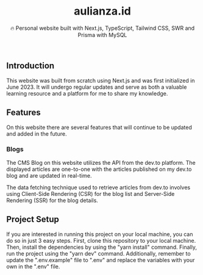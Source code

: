 <div align="center">
  <h1>aulianza.id</h1>
  <p>🔥 Personal website built with Next.js, TypeScript, Tailwind CSS, SWR and Prisma with MySQL</p>
</div>
<br />

## Introduction

This website was built from scratch using Next.js and was first initialized in June 2023. It will undergo regular updates and serve as both a valuable learning resource and a platform for me to share my knowledge.

## Features

On this website there are several features that will continue to be updated and added in the future.

### Blogs

The CMS Blog on this website utilizes the API from the dev.to platform. The displayed articles are one-to-one with the articles published on my dev.to blog and are updated in real-time.

The data fetching technique used to retrieve articles from dev.to involves using Client-Side Rendering (CSR) for the blog list and Server-Side Rendering (SSR) for the blog details.

## Project Setup

If you are interested in running this project on your local machine, you can do so in just 3 easy steps. First, clone this repository to your local machine. Then, install the dependencies by using the "yarn install" command. Finally, run the project using the "yarn dev" command. Additionally, remember to update the ".env.example" file to ".env" and replace the variables with your own in the ".env" file.
